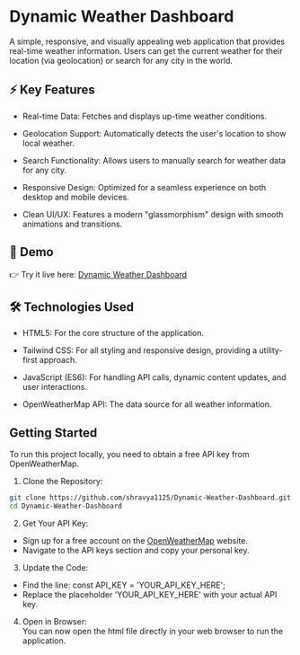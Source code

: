 # Dynamic Weather Dashboard  
A simple, responsive, and visually appealing web application that provides real-time weather information. Users can get the current weather for their location (via geolocation) or search for any city in the world.  

## ⚡ Key Features  
- Real-time Data: Fetches and displays up-time weather conditions.    

- Geolocation Support: Automatically detects the user's location to show local weather.   

- Search Functionality: Allows users to manually search for weather data for any city.  

- Responsive Design: Optimized for a seamless experience on both desktop and mobile devices.  

- Clean UI/UX: Features a modern "glassmorphism" design with smooth animations and transitions.

## 🚀 Demo  

👉 Try it live here:  [Dynamic Weather Dashboard](https://earnest-macaron-8903b0.netlify.app/)       



## 🛠️ Technologies Used  
- HTML5: For the core structure of the application.

- Tailwind CSS: For all styling and responsive design, providing a utility-first approach.

- JavaScript (ES6): For handling API calls, dynamic content updates, and user interactions.

- OpenWeatherMap API: The data source for all weather information.

## Getting Started
To run this project locally, you need to obtain a free API key from OpenWeatherMap.  

1. Clone the Repository:   

```bash
git clone https://github.com/shravya1125/Dynamic-Weather-Dashboard.git
cd Dynamic-Weather-Dashboard
```

2. Get Your API Key:
- Sign up for a free account on the [OpenWeatherMap](https://openweathermap.org/api) website.  
- Navigate to the API keys section and copy your personal key.  

3. Update the Code:  
- Find the line: const API_KEY = 'YOUR_API_KEY_HERE';  
- Replace the placeholder 'YOUR_API_KEY_HERE' with your actual API key.  

4. Open in Browser:  
You can now open the html file directly in your web browser to run the application.   
